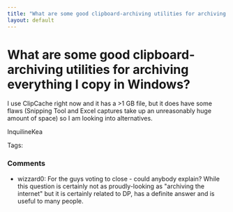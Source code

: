 ```yaml
---
title: "What are some good clipboard-archiving utilities for archiving everything I copy in Windows?"
layout: default
---
```

What are some good clipboard-archiving utilities for archiving everything I copy in Windows?
=====================
I use ClipCache right now and it has a \>1 GB file, but it does have
some flaws (Snipping Tool and Excel captures take up an unreasonably
huge amount of space) so I am looking into alternatives.

InquilineKea

Tags: <clipboard>

### Comments ###
* wizzard0: For the guys voting to close - could anybody explain? While this
question is certainly not as proudly-looking as "archiving the internet"
but it is certainly related to DP, has a definite answer and is useful
to many people.


